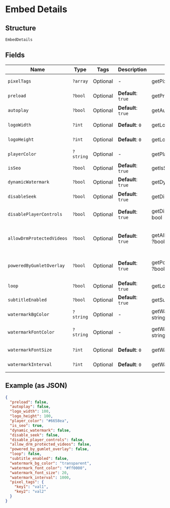 
# Embed Details

## Structure

`EmbedDetails`

## Fields

| Name | Type | Tags | Description | Getter | Setter |
|  --- | --- | --- | --- | --- | --- |
| `pixelTags` | `?array` | Optional | - | getPixelTags(): ?array | setPixelTags(?array pixelTags): void |
| `preload` | `?bool` | Optional | **Default**: `true` | getPreload(): ?bool | setPreload(?bool preload): void |
| `autoplay` | `?bool` | Optional | **Default**: `true` | getAutoplay(): ?bool | setAutoplay(?bool autoplay): void |
| `logoWidth` | `?int` | Optional | **Default**: `0` | getLogoWidth(): ?int | setLogoWidth(?int logoWidth): void |
| `logoHeight` | `?int` | Optional | **Default**: `0` | getLogoHeight(): ?int | setLogoHeight(?int logoHeight): void |
| `playerColor` | `?string` | Optional | - | getPlayerColor(): ?string | setPlayerColor(?string playerColor): void |
| `isSeo` | `?bool` | Optional | **Default**: `true` | getIsSeo(): ?bool | setIsSeo(?bool isSeo): void |
| `dynamicWatermark` | `?bool` | Optional | **Default**: `true` | getDynamicWatermark(): ?bool | setDynamicWatermark(?bool dynamicWatermark): void |
| `disableSeek` | `?bool` | Optional | **Default**: `true` | getDisableSeek(): ?bool | setDisableSeek(?bool disableSeek): void |
| `disablePlayerControls` | `?bool` | Optional | **Default**: `true` | getDisablePlayerControls(): ?bool | setDisablePlayerControls(?bool disablePlayerControls): void |
| `allowDrmProtectedVideos` | `?bool` | Optional | **Default**: `true` | getAllowDrmProtectedVideos(): ?bool | setAllowDrmProtectedVideos(?bool allowDrmProtectedVideos): void |
| `poweredByGumletOverlay` | `?bool` | Optional | **Default**: `true` | getPoweredByGumletOverlay(): ?bool | setPoweredByGumletOverlay(?bool poweredByGumletOverlay): void |
| `loop` | `?bool` | Optional | **Default**: `true` | getLoop(): ?bool | setLoop(?bool loop): void |
| `subtitleEnabled` | `?bool` | Optional | **Default**: `true` | getSubtitleEnabled(): ?bool | setSubtitleEnabled(?bool subtitleEnabled): void |
| `watermarkBgColor` | `?string` | Optional | - | getWatermarkBgColor(): ?string | setWatermarkBgColor(?string watermarkBgColor): void |
| `watermarkFontColor` | `?string` | Optional | - | getWatermarkFontColor(): ?string | setWatermarkFontColor(?string watermarkFontColor): void |
| `watermarkFontSize` | `?int` | Optional | **Default**: `0` | getWatermarkFontSize(): ?int | setWatermarkFontSize(?int watermarkFontSize): void |
| `watermarkInterval` | `?int` | Optional | **Default**: `0` | getWatermarkInterval(): ?int | setWatermarkInterval(?int watermarkInterval): void |

## Example (as JSON)

```json
{
  "preload": false,
  "autoplay": false,
  "logo_width": 100,
  "logo_height": 100,
  "player_color": "#6658ea",
  "is_seo": true,
  "dynamic_watermark": false,
  "disable_seek": false,
  "disable_player_controls": false,
  "allow_drm_protected_videos": false,
  "powered_by_gumlet_overlay": false,
  "loop": false,
  "subtitle_enabled": false,
  "watermark_bg_color": "transparent",
  "watermark_font_color": "#ff0000",
  "watermark_font_size": 20,
  "watermark_interval": 1000,
  "pixel_tags": {
    "key1": "val1",
    "key2": "val2"
  }
}
```

